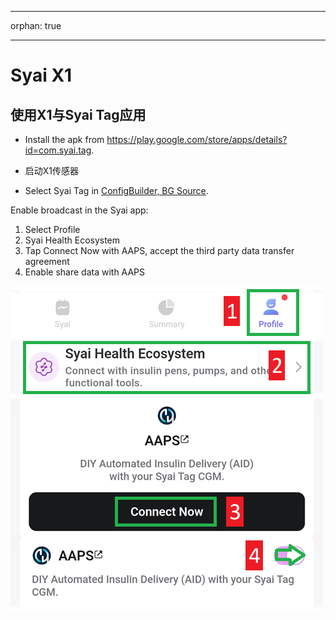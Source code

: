 - - -
orphan: true
- - -

# Syai X1


## 使用X1与Syai Tag应用

-   Install the apk from <https://play.google.com/store/apps/details?id=com.syai.tag>.

-   启动X1传感器

- Select Syai Tag in [ConfigBuilder, BG Source](#Config-Builder-bg-source).

Enable broadcast in the Syai app:

1. Select Profile
2. Syai Health Ecosystem
3. Tap Connect Now with AAPS, accept the third party data transfer agreement
4. Enable share data with AAPS

![Syai](../images/Syai.png)
